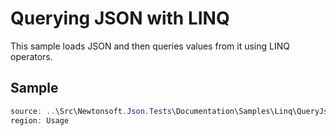 ﻿# Querying JSON with LINQ

This sample loads JSON and then queries values from it using LINQ operators. 

## Sample

```csharp Usage
source: ..\Src\Newtonsoft.Json.Tests\Documentation\Samples\Linq\QueryJsonLinq.cs
region: Usage
```
